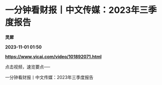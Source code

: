 # 一分钟看财报丨中文传媒：2023年三季度报告
**灵犀**

**2023-11-01 01:50**

**https://www.yicai.com/video/101892071.html**

点击视频，速览要点──

一分钟看财报丨中文传媒：2023年三季度报告